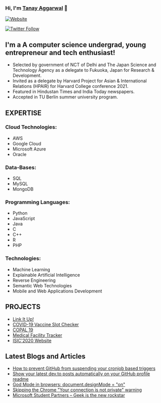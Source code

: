### Hi, I'm [Tanay Aggarwal][website] 👋

[![Website](https://img.shields.io/website?down_color=red&down_message=OFFINE&label=WWW.TANAYAGGARWAL.COM&style=for-the-badge&up_color=green&up_message=LIVE&url=https%3A%2F%2Fwww.tanayaggarwal.com%2F)](https://tanayaggarwal.com)

[![Twitter Follow](https://img.shields.io/twitter/follow/tanayaggarwal_?style=social)](https://twitter.com/tanayaggarwal_)

## I'm a A computer science undergrad, young entrepreneur and tech enthusiast!

- Selected by government of NCT of Delhi and The Japan Science and Technology Agency as a delegate to Fukuoka, Japan for Research & Development.
- Invited as a delegate by Harvard Project for Asian & International Relations (HPAIR) for Harvard College conference 2021.
- Featured in Hindustan Times and India Today newspapers.
- Accepted in TU Berlin summer university program.

## EXPERTISE 

### Cloud Technologies: 

- AWS
- Google Cloud
- Microsoft Azure
- Oracle

### Data-Bases: 

- SQL
- MySQL 
- MongoDB

### Programming Languages: 

- Python
- JavaScript
- Java
- C
- C++
- R
- PHP

### Technologies:

- Machine Learning
- Explainable Artificial Intelligence
- Reverse Engineering
- Semantic Web Technologies
- Mobile and Web Applications Development


## PROJECTS

- [Link It Up!](https://linkitup.cf/)
- [COVID-19 Vaccine Slot Checker](http://cowin.gq/)
- [COPAL 19](http://copal19.org/)
- [Medical Facility Tracker](http://coronabeds.cf/)
- [ISIC'2020 Website](https://sonikamalik.netlify.app/)



## Latest Blogs and Articles

<!-- BLOG-POST-LIST:START -->
- [How to prevent GitHub from suspending your cronjob based triggers](https://dev.to/gautamkrishnar/how-to-prevent-github-from-suspending-your-cronjob-based-triggers-knf)
- [Show your latest dev.to posts automatically on your GitHub profile readme](https://dev.to/gautamkrishnar/show-your-latest-dev-to-posts-automatically-in-your-github-profile-readme-3nk8)
- [God Mode in browsers: document.designMode = &quot;on&quot;](https://dev.to/gautamkrishnar/god-mode-in-browsers-document-designmode-on-2pmo)
- [Skipping the Chrome &quot;Your connection is not private&quot; warning](https://dev.to/gautamkrishnar/quickbits-1-skipping-the-chrome-your-connection-is-not-private-warning-4kp1)
- [Microsoft Student Partners – Geek is the new rockstar](https://dev.to/gautamkrishnar/microsoft-student-partners--geek-is-the-new-rockstar)
<!-- BLOG-POST-LIST:END -->



[website]: https://www.tanayaggarwal.me/
